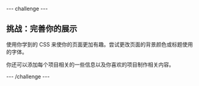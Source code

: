 --- challenge ---
## 挑战：完善你的展示

使用你学到的 CSS 来使你的页面更加有趣。尝试更改页面的背景颜色或标题使用的字体。

你还可以添加每个项目相关的一些信息以及你喜欢的项目制作相关内容。 


--- /challenge ---